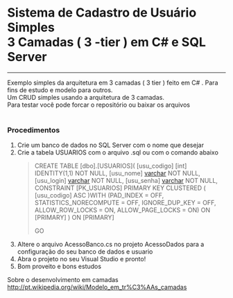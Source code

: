 <h1>Sistema de Cadastro de Usuário Simples<br>
3 Camadas ( 3 -tier ) em C#  e SQL Server</h1>

-----

Exemplo simples da arquitetura em 3 camadas ( 3 tier ) feito em C# . 
Para fins de estudo e modelo para outros.<br>
Um CRUD simples usando a arquitetura de 3 camadas.<br>
Para testar você pode forcar o repositório ou baixar os arquivos<br>
<br>

<h3>Procedimentos</h3>

<ol>
<li>Crie um banco de dados no SQL Server com o nome que desejar</li>
<li>Crie a tabela USUARIOS com o arquivo .sql ou com o comando abaixo</li>
<blockquote>

CREATE TABLE [dbo].[USUARIOS](
  [usu_codigo] [int] IDENTITY(1,1) NOT NULL,
	[usu_nome] [varchar](150) NOT NULL,
	[usu_login] [varchar](100) NOT NULL,
	[usu_senha] [varchar](255) NOT NULL,
 CONSTRAINT [PK_USUARIOS] PRIMARY KEY CLUSTERED 
(
	[usu_codigo] ASC
)WITH (PAD_INDEX  = OFF, STATISTICS_NORECOMPUTE  = OFF, IGNORE_DUP_KEY = OFF, ALLOW_ROW_LOCKS  = ON, ALLOW_PAGE_LOCKS  = ON) ON [PRIMARY]
) ON [PRIMARY]

GO

</blockquote>
<li>Altere o arquivo AcessoBanco.cs no projeto AcessoDados para a configuração do seu banco de dados e usuario</li>
<li>Abra o projeto no seu Visual Studio e pronto!</li>
<li>Bom proveito e bons estudos</li>
</ol>

Sobre o desenvolvimento em camadas http://pt.wikipedia.org/wiki/Modelo_em_tr%C3%AAs_camadas


